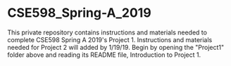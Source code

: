 # CSE598_Spring-A_2019
This private repository contains instructions and materials needed to complete CSE598 Spring A 2019's Project 1. Instructions and materials needed for Project 2 will added by 1/19/19.
Begin by opening the "Project1" folder above and reading its README file, Introduction to Project 1.
